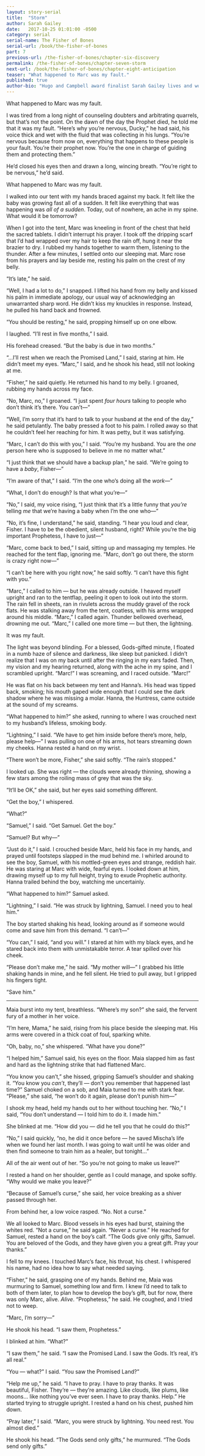 ```yaml
---
layout: story-serial
title:  "Storm"
author: Sarah Gailey
date:   2017-10-25 01:01:00 -0500
category: serial
serial-name: The Fisher of Bones
serial-url: /book/the-fisher-of-bones
part: 7
previous-url: /the-fisher-of-bones/chapter-six-discovery
permalink: /the-fisher-of-bones/chapter-seven-storm
next-url: /book/the-fisher-of-bones/chapter-eight-anticipation
teaser: "What happened to Marc was my fault."
published: true
author-bio: "Hugo and Campbell award finalist Sarah Gailey lives and works in beautiful Oakland, California. Her nonfiction has been published by _Mashable_ and the _Boston Globe_, and her fiction has been published internationally. She is a regular contributor for _Tor.com_ and _Barnes & Noble_. You can find links to her work at [www.sarahgailey.com](http://www.sarahgailey.com). She tweets [@gaileyfrey](http://twitter.com/gaileyfrey)."
---
```


What happened to Marc was my fault.

I was tired from a long night of counseling doubters and arbitrating quarrels, but that’s not the point. On the dawn of the day the Prophet died, he told me that it was my fault. “Here’s why you’re nervous, Ducky,” he had said, his voice thick and wet with the fluid that was collecting in his lungs. “You’re nervous because from now on, everything that happens to these people is your fault. You’re their prophet now. You’re the one in charge of guiding them and protecting them.”

He’d closed his eyes then and drawn a long, wincing breath. “You’re right to be nervous,” he’d said.

What happened to Marc was my fault.

I walked into our tent with my hands braced against my back. It felt like the baby was growing fast all of a sudden. It felt like everything that was happening was *all of a sudden*. Today, out of nowhere, an ache in my spine. What would it be tomorrow?

When I got into the tent, Marc was kneeling in front of the chest that held the sacred tablets. I didn’t interrupt his prayer. I took off the dripping scarf that I’d had wrapped over my hair to keep the rain off, hung it near the brazier to dry. I rubbed my hands together to warm them, listening to the thunder. After a few minutes, I settled onto our sleeping mat. Marc rose from his prayers and lay beside me, resting his palm on the crest of my belly.

“It’s late,” he said.

“Well, I had a lot to do,” I snapped. I lifted his hand from my belly and kissed his palm in immediate apology, our usual way of acknowledging an unwarranted sharp word. He didn’t kiss my knuckles in response. Instead, he pulled his hand back and frowned.

“You should be resting,” he said, propping himself up on one elbow.

I laughed. “I’ll rest in five months,” I said.

His forehead creased. “But the baby is due in two months.”

“...I’ll rest when we reach the Promised Land,” I said, staring at him. He didn’t meet my eyes. “Marc,” I said, and he shook his head, still not looking at me.

“Fisher,” he said quietly. He returned his hand to my belly. I groaned, rubbing my hands across my face.

“No, Marc, no,” I groaned. “I just spent *four hours* talking to people who don’t think it’s there. You can’t—”

“Well, I’m sorry that it’s hard to talk to your husband at the end of the day,” he said petulantly. The baby pressed a foot to his palm. I rolled away so that he couldn’t feel her reaching for him. It was petty, but it was satisfying.

“Marc, I can’t do this with you,” I said. “You’re my husband. You are the *one* person here who is supposed to believe in me no matter what.”

“I just think that we should have a backup plan,” he said. “We’re going to have a *baby*, Fisher—”

“I’m aware of that,” I said. “I’m the one who’s doing all the *work*—”

“What, I don’t do enough? Is that what you’re—”

“No,” I said, my voice rising, “I just think that it’s a little funny that *you’re* telling *me* that we’re having a baby when I’m the one who—”

“No, it’s fine, I understand,” he said, standing. “I hear you loud and clear, Fisher. I have to be the obedient, silent husband, right? While you’re the big important Prophetess, I have to just—”

“Marc, come back to bed,” I said, sitting up and massaging my temples. He reached for the tent flap, ignoring me. “Marc, don’t go out there, the storm is crazy right now—”

“I can’t be here with you right now,” he said softly. “I can’t have this fight with you.”

“Marc,” I called to him — but he was already outside. I heaved myself upright and ran to the tentflap, peeling it open to look out into the storm. The rain fell in sheets, ran in rivulets across the muddy gravel of the rock flats. He was stalking away from the tent, coatless, with his arms wrapped around his middle. “Marc,” I called again. Thunder bellowed overhead, drowning me out. “Marc,” I called one more time — but then, the lightning.

It was my fault.

The light was beyond blinding. For a blessed, Gods-gifted minute, I floated in a numb haze of silence and darkness, like sleep but panicked. I didn’t realize that I was on my back until after the ringing in my ears faded. Then, my vision and my hearing returned, along with the ache in my spine, and I scrambled upright. “Marc!” I was screaming, and I raced outside. “Marc!”

He was flat on his back between my tent and Hanna’s. His head was tipped back, smoking; his mouth gaped wide enough that I could see the dark shadow where he was missing a molar. Hanna, the Huntress, came outside at the sound of my screams.

“What happened to him?” she asked, running to where I was crouched next to my husband’s lifeless, smoking body.

“Lightning,” I said. “We have to get him inside before there’s more, help, please help—” I was pulling on one of his arms, hot tears streaming down my cheeks. Hanna rested a hand on my wrist.

“There won’t be more, Fisher,” she said softly. “The rain’s stopped.”

I looked up. She was right — the clouds were already thinning, showing a few stars among the roiling mass of grey that was the sky.

“It’ll be OK,” she said, but her eyes said something different.

“Get the boy,” I whispered.

“What?”

“Samuel,” I said. “Get Samuel. Get the boy.”

“Samuel? But why—”

“Just do it,” I said. I crouched beside Marc, held his face in my hands, and prayed until footsteps slapped in the mud behind me. I whirled around to see the boy, Samuel, with his mottled-green eyes and strange, reddish hair. He was staring at Marc with wide, fearful eyes. I looked down at him, drawing myself up to my full height, trying to exude Prophetic authority. Hanna trailed behind the boy, watching me uncertainly.

“What happened to him?” Samuel asked.

“Lightning,” I said. “He was struck by lightning, Samuel. I need you to heal him.”

The boy started shaking his head, looking around as if someone would come and save him from this demand. “I can’t—”

“You can,” I said, “and you will.” I stared at him with my black eyes, and he stared back into them with unmistakable terror. A tear spilled over his cheek.

“Please don’t make me,” he said. “My mother will—” I grabbed his little shaking hands in mine, and he fell silent. He tried to pull away, but I gripped his fingers tight.

“Save him.”

----

Maia burst into my tent, breathless. “Where’s my son?” she said, the fervent fury of a mother in her voice.

“I’m here, Mama,” he said, rising from his place beside the sleeping mat. His arms were covered in a thick coat of foul, sparking white.

“Oh, baby, no,” she whispered. “What have you done?”

“I helped him,” Samuel said, his eyes on the floor. Maia slapped him as fast and hard as the lightning strike that had flattened Marc.

“You know you can’t,” she hissed, gripping Samuel’s shoulder and shaking it. “You know you *can’t*, they’ll — don’t you remember that happened last time?” Samuel choked on a sob, and Maia turned to me with stark fear. “Please,” she said, “he won’t do it again, please don’t punish him—”

I shook my head, held my hands out to her without touching her. “No,” I said, “You don’t understand — I told him to do it. I made him.”

She blinked at me. “How did you — did he tell you that he could do this?”

“No,” I said quickly, “no, he did it once before — he saved Mischa’s life when we found her last month. I was going to wait until he was older and then find someone to train him as a healer, but tonight…”

All of the air went out of her. “So you’re not going to make us leave?”

I rested a hand on her shoulder, gentle as I could manage, and spoke softly. “Why would we make you leave?”

“Because of Samuel’s curse,” she said, her voice breaking as a shiver passed through her.

From behind her, a low voice rasped. “No. Not a curse.”

We all looked to Marc. Blood vessels in his eyes had burst, staining the whites red. “Not a curse,” he said again. “Never a curse.” He reached for Samuel, rested a hand on the boy’s calf. “The Gods give only gifts, Samuel. You are beloved of the Gods, and they have given you a great gift. Pray your thanks.”

I fell to my knees. I touched Marc’s face, his throat, his chest. I whispered his name, had no idea how to say what needed saying.

“Fisher,” he said, grasping one of my hands. Behind me, Maia was murmuring to Samuel, something low and firm. I knew I’d need to talk to both of them later, to plan how to develop the boy’s gift, but for now, there was only Marc, alive. *Alive*. “Prophetess,” he said. He coughed, and I tried not to weep.

“Marc, I’m sorry—”

He shook his head. “I saw them, Prophetess.”

I blinked at him. “What?”

“I saw them,” he said. “I saw the Promised Land. I saw the Gods. It’s real, it’s all real.”

“You — what?” I said. “You saw the Promised Land?”

“Help me up,” he said. “I have to pray. I have to pray thanks. It was beautiful, Fisher. They’re — they’re amazing. Like clouds, like plums, like moons… like nothing you’ve ever seen. I have to pray thanks. Help.” He started trying to struggle upright. I rested a hand on his chest, pushed him down.

“Pray later,” I said. “Marc, you were struck by lightning. You need rest. You almost died.”

He shook his head. “The Gods send only gifts,” he murmured. “The Gods send only gifts.”
